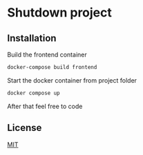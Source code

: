 # Shutdown project


## Installation

Build the frontend container

```bash
docker-compose build frontend
```

Start the docker container from project folder

```bash
docker compose up
```

After that feel free to code

## License
[MIT](https://choosealicense.com/licenses/mit/)
